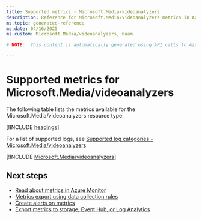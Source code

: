 ```yaml
---
title: Supported metrics - Microsoft.Media/videoanalyzers
description: Reference for Microsoft.Media/videoanalyzers metrics in Azure Monitor.
ms.topic: generated-reference
ms.date: 04/16/2025
ms.custom: Microsoft.Media/videoanalyzers, naam

# NOTE:  This content is automatically generated using API calls to Azure. Any edits made on these files will be overwritten in the next run of the script. 

---
```


  
# Supported metrics for Microsoft.Media/videoanalyzers
  
The following table lists the metrics available for the Microsoft.Media/videoanalyzers resource type.  
  
  
[!INCLUDE [headings](~/reusable-content/ce-skilling/azure/includes/azure-monitor/reference/metrics/metrics-headings.md)]  
  
  
  
For a list of supported logs, see [Supported log categories - Microsoft.Media/videoanalyzers](../supported-logs/microsoft-media-videoanalyzers-logs.md)  
  
 

[!INCLUDE [Microsoft.Media/videoanalyzers](~/reusable-content/ce-skilling/azure/includes/azure-monitor/reference/metrics/microsoft-media-videoanalyzers-metrics-include.md)]  



## Next steps

- [Read about metrics in Azure Monitor](/azure/azure-monitor/data-platform)
- [Metrics export using data collection rules](/azure/azure-monitor/essentials/data-collection-metrics)
- [Create alerts on metrics](/azure/azure-monitor/alerts/alerts-overview)
- [Export metrics to storage, Event Hub, or Log Analytics](/azure/azure-monitor/essentials/platform-logs-overview)
